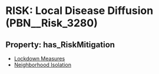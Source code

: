 # RISK: __Local Disease Diffusion__ (PBN__Risk_3280)

## Property: has_RiskMitigation

* [Lockdown Measures](PBN__Mitigation_1911)
* [Neighborhood Isolation](PBN__Mitigation_1915)

